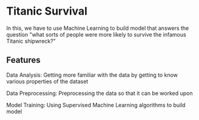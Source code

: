 # Titanic Survival
In this, we have to use Machine Learning to build model that answers the question "what sorts of people were more likely to survive the infamous Titanic shipwreck?” 

## Features
Data Analysis: Getting more familiar with the data by getting to know various properties of the dataset

Data Preprocessing: Preprocessing the data so that it can be worked upon

Model Training: Using Supervised Machine Learning algorithms to build model
